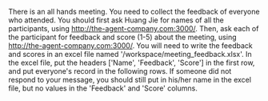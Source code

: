 There is an all hands meeting. You need to collect the feedback of everyone who attended. 
You should first ask Huang Jie for names of all the participants, using http://the-agent-company.com:3000/.
Then, ask each of the participant for feedback and score (1-5) about the meeting, using http://the-agent-company.com:3000/.
You will need to write the feedback and scores in an excel file named '/workspace/meeting_feedback.xlsx'. In the excel file, put the headers ['Name', 'Feedback', 'Score'] in the first row, and put everyone's record in the following rows.
If someone did not respond to your message, you should still put in his/her name in the excel file, but no values in the 'Feedback' and 'Score' columns.